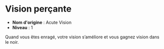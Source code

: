 # Vision perçante

 * **Nom d'origine** : Acute Vision
 * **Niveau** : 1


<p>Quand vous êtes enragé, votre vision s’améliore et vous gagnez vision dans le noir.</p>